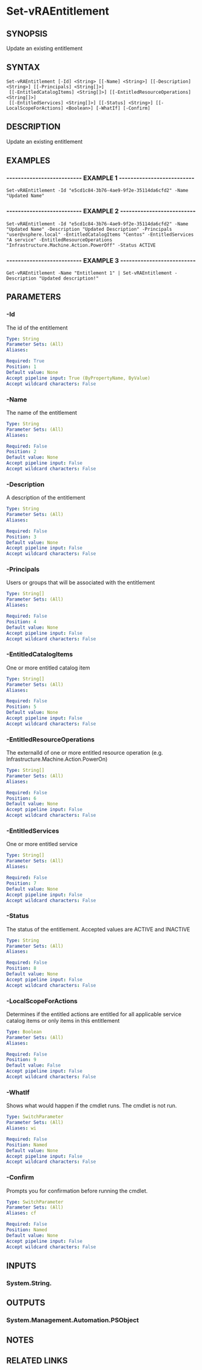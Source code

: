 # Set-vRAEntitlement

## SYNOPSIS
Update an existing entitlement

## SYNTAX

```
Set-vRAEntitlement [-Id] <String> [[-Name] <String>] [[-Description] <String>] [[-Principals] <String[]>]
 [[-EntitledCatalogItems] <String[]>] [[-EntitledResourceOperations] <String[]>]
 [[-EntitledServices] <String[]>] [[-Status] <String>] [[-LocalScopeForActions] <Boolean>] [-WhatIf] [-Confirm]
```

## DESCRIPTION
Update an existing entitlement

## EXAMPLES

### -------------------------- EXAMPLE 1 --------------------------
```
Set-vRAEntitlement -Id "e5cd1c84-3b76-4ae9-9f2e-35114da6cfd2" -Name "Updated Name"
```

### -------------------------- EXAMPLE 2 --------------------------
```
Set-vRAEntitlement -Id "e5cd1c84-3b76-4ae9-9f2e-35114da6cfd2" -Name "Updated Name" -Description "Updated Description" -Principals "user@vsphere.local" -EntitledCatalogItems "Centos" -EntitledServices "A service" -EntitledResourceOperations "Infrastructure.Machine.Action.PowerOff" -Status ACTIVE
```

### -------------------------- EXAMPLE 3 --------------------------
```
Get-vRAEntitlement -Name "Entitlement 1" | Set-vRAEntitlement -Description "Updated description!"
```

## PARAMETERS

### -Id
The id of the entitlement

```yaml
Type: String
Parameter Sets: (All)
Aliases: 

Required: True
Position: 1
Default value: None
Accept pipeline input: True (ByPropertyName, ByValue)
Accept wildcard characters: False
```

### -Name
The name of the entitlement

```yaml
Type: String
Parameter Sets: (All)
Aliases: 

Required: False
Position: 2
Default value: None
Accept pipeline input: False
Accept wildcard characters: False
```

### -Description
A description of the entitlement

```yaml
Type: String
Parameter Sets: (All)
Aliases: 

Required: False
Position: 3
Default value: None
Accept pipeline input: False
Accept wildcard characters: False
```

### -Principals
Users or groups that will be associated with the entitlement

```yaml
Type: String[]
Parameter Sets: (All)
Aliases: 

Required: False
Position: 4
Default value: None
Accept pipeline input: False
Accept wildcard characters: False
```

### -EntitledCatalogItems
One or more entitled catalog item

```yaml
Type: String[]
Parameter Sets: (All)
Aliases: 

Required: False
Position: 5
Default value: None
Accept pipeline input: False
Accept wildcard characters: False
```

### -EntitledResourceOperations
The externalId of one or more entitled resource operation (e.g.
Infrastructure.Machine.Action.PowerOn)

```yaml
Type: String[]
Parameter Sets: (All)
Aliases: 

Required: False
Position: 6
Default value: None
Accept pipeline input: False
Accept wildcard characters: False
```

### -EntitledServices
One or more entitled service

```yaml
Type: String[]
Parameter Sets: (All)
Aliases: 

Required: False
Position: 7
Default value: None
Accept pipeline input: False
Accept wildcard characters: False
```

### -Status
The status of the entitlement.
Accepted values are ACTIVE and INACTIVE

```yaml
Type: String
Parameter Sets: (All)
Aliases: 

Required: False
Position: 8
Default value: None
Accept pipeline input: False
Accept wildcard characters: False
```

### -LocalScopeForActions
Determines if the entitled actions are entitled for all applicable service catalog items or only
items in this entitlement

```yaml
Type: Boolean
Parameter Sets: (All)
Aliases: 

Required: False
Position: 9
Default value: False
Accept pipeline input: False
Accept wildcard characters: False
```

### -WhatIf
Shows what would happen if the cmdlet runs.
The cmdlet is not run.

```yaml
Type: SwitchParameter
Parameter Sets: (All)
Aliases: wi

Required: False
Position: Named
Default value: None
Accept pipeline input: False
Accept wildcard characters: False
```

### -Confirm
Prompts you for confirmation before running the cmdlet.

```yaml
Type: SwitchParameter
Parameter Sets: (All)
Aliases: cf

Required: False
Position: Named
Default value: None
Accept pipeline input: False
Accept wildcard characters: False
```

## INPUTS

### System.String.

## OUTPUTS

### System.Management.Automation.PSObject

## NOTES

## RELATED LINKS

